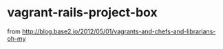 vagrant-rails-project-box
=========================
from http://blog.base2.io/2012/05/01/vagrants-and-chefs-and-librarians-oh-my
